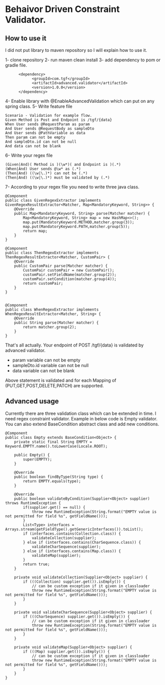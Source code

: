 # Behaivor Driven Constraint Validator.

## How to use it

I did not put library to maven repository so I will explain how to use it.

1- clone repository
2- run maven clean install
3- add dependency to pom or gradle file.

```
      <dependency>
            <groupId>com.tgf</groupId>
            <artifactId>advanced.validator</artifactId>
            <version>1.0.0</version>
      </dependency>
```
4- Enable library with @EnableAdvancedValidation which can put on any spring class.
5- Write feature file
```
Scenario - Validation for example flow.
Given Method is Post and Endpoint is /tgf/{data}
When User sends @RequestParam as param
And User sends @RequestBody as sampleDto
And User sends @PathVariable as data
Then param can not be empty
And sampleDto.id can not be null
And data can not be blank
```

6- Write your regex file
```
(Given|And)( Method is )(\w*)( and Endpoint is )(.*)
(When|And) User sends @\w* as (.*)
(Then|And) ((\w|\.)*) can not be (.*)
(Then|And) ((\w|\.)*) must be validated by (.*)
```

7- According to your regex file you need to write three java class.

```
@Component
public class GivenRegexExtractor implements GivenRegexResultExtractor<Matcher, Map<MandatoryKeyword, String>> {
    @Override
    public Map<MandatoryKeyword, String> parse(Matcher matcher) {
        Map<MandatoryKeyword, String> map = new HashMap<>();
        map.put(MandatoryKeyword.METHOD,matcher.group(3));
        map.put(MandatoryKeyword.PATH,matcher.group(5));
        return map;
    }
}

@Component
public class ThenRegexExtractor implements ThenRegexResultExtractor<Matcher, CustomPair> {
    @Override
    public CustomPair parse(Matcher matcher) {
        CustomPair customPair = new CustomPair();
        customPair.setFieldName(matcher.group(2));
        customPair.setCondition(matcher.group(4));
        return customPair;
    }
}


@Component
public class WhenRegexExtractor implements WhenRegexResultExtractor<Matcher, String> {
    @Override
    public String parse(Matcher matcher) {
        return matcher.group(2);
    }
}
```

That's all actually. Your endpoint of POST /tgf/{data} is validated by advanced validator.
 * param variable can not be empty
 * sampleDto.id variable can not be null
 * data variable can not be blank

Above statement is validated and for each Mapping of (PUT,GET,POST,DELETE,PATCH) are supported.

## Advanced usage

Currently there are three validation class which can be extended in time. I need regex constraint validator.
Example in below code is Empty validator.
You can also extend BaseCondition abstract class and add new conditions.

```
@Component
public class Empty extends BaseCondition<Object> {
    private static final String EMPTY = Keyword.EMPTY.name().toLowerCase(Locale.ROOT);

    public Empty() {
        super(EMPTY);
    }

    @Override
    public boolean findByType(String type) {
        return EMPTY.equals(type);
    }

    @Override
    public boolean validateByCondition(Supplier<Object> supplier) throws RuntimeException {
        if(supplier.get() == null) {
            throw new RuntimeException(String.format("EMPTY value is not permitted for field %s", getFieldName()));
        }
        List<Type> interfaces = Arrays.stream(getFieldType().getGenericInterfaces()).toList();
        if (interfaces.contains(Collection.class)) {
            validateCollection(supplier);
        } else if (interfaces.contains(CharSequence.class)) {
            validateCharSequence(supplier);
        } else if (interfaces.contains(Map.class)) {
            validateMap(supplier);
        }
        return true;
    }

    private void validateCollection(Supplier<Object> supplier) {
        if (((Collection) supplier.get()).isEmpty()) {
            // can be custom exception if it given in classloader
            throw new RuntimeException(String.format("EMPTY value is not permitted for field %s", getFieldName()));
        }
    }

    private void validateCharSequence(Supplier<Object> supplier) {
        if (((CharSequence) supplier.get()).isEmpty()) {
            // can be custom exception if it given in classloader
            throw new RuntimeException(String.format("EMPTY value is not permitted for field %s", getFieldName()));
        }
    }

    private void validateMap(Supplier<Object> supplier) {
        if (((Map) supplier.get()).isEmpty()) {
            // can be custom exception if it given in classloader
            throw new RuntimeException(String.format("EMPTY value is not permitted for field %s", getFieldName()));
        }
    }
}
```
